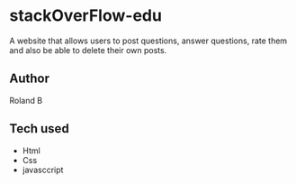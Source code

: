 # stackOverFlow-edu
A website that allows users to post questions, answer questions, rate them and also be able to delete their own posts.

## Author
Roland B

## Tech used
- Html
- Css
- javasccript
